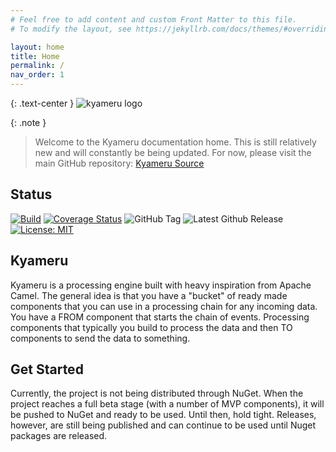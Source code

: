 ```yaml
---
# Feel free to add content and custom Front Matter to this file.
# To modify the layout, see https://jekyllrb.com/docs/themes/#overriding-theme-defaults

layout: home
title: Home
permalink: /
nav_order: 1
---
```


{: .text-center }
![kyameru logo](/assets/img/logo.png)

{: .note }
> Welcome to the Kyameru documentation home. This is still relatively new and will constantly be being updated. For now, please visit the main GitHub repository: [Kyameru Source](https://github.com/djsuperchief/Kyameru)

## Status
[![Build](https://github.com/djsuperchief/Kyameru/actions/workflows/build.yml/badge.svg)](https://github.com/djsuperchief/Kyameru/actions/workflows/build.yml)
[![Coverage Status](https://coveralls.io/repos/github/djsuperchief/Kyameru/badge.svg?branch=main)](https://coveralls.io/github/djsuperchief/Kyameru?branch=main)
![GitHub Tag](https://img.shields.io/github/v/tag/djsuperchief/kyameru)
![Latest Github Release](https://img.shields.io/github/v/release/djsuperchief/kyameru?include_prereleases)
[![License: MIT](https://img.shields.io/badge/License-MIT-yellow.svg)](https://opensource.org/licenses/MIT)

## Kyameru

Kyameru is a processing engine built with heavy inspiration from Apache Camel. The general idea is that you have a "bucket" of ready made components that you can use in a processing chain for any incoming data. You have a FROM component that starts the chain of events. Processing components that typically you build to process the data and then TO components to send the data to something.

## Get Started

Currently, the project is not being distributed through NuGet. When the project reaches a full beta stage (with a number of MVP components), it will be pushed to NuGet and ready to be used. Until then, hold tight. Releases, however, are still being published and can continue to be used until Nuget packages are released.